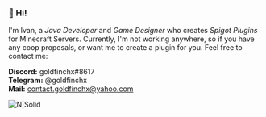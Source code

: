 ### 👋 Hi! 

I'm Ivan, a *Java Developer* and *Game Designer* who creates *Spigot Plugins* for Minecraft Servers.
Currently, I'm not working anywhere, so if you have any coop proposals, or want me to create a plugin for you. Feel free to contact me:

**Discord:** goldfinchx#8617  
**Telegram:** @goldfinchx  
**Mail:** contact.goldfinchx@yahoo.com 

![N|Solid](https://i.imgur.com/rndrqYF.png)
